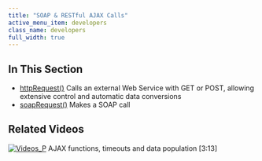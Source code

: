 ```yaml
---
title: "SOAP & RESTful AJAX Calls"
active_menu_item: developers
class_name: developers
full_width: true
---
```



## In This Section

 - [httpRequest()](/developers/documentation/scripting-apis/client-api/soap-restful-ajax-calls/httprequest)
    Calls an external Web Service with GET or POST, allowing extensive control and automatic data conversions
 - [soapRequest()](/developers/documentation/scripting-apis/client-api/soap-restful-ajax-calls/soaprequest)
    Makes a SOAP call

## Related Videos

[![Videos\_P](/img/docs/videos_p.png)](http://www.youtube.com/v/Ly5KbmvHk7E?autoplay=1&hd=1&fs=1&showsearch=0&rel=0&) AJAX functions, timeouts and data population [3:13]
